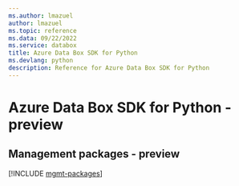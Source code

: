 ```yaml
---
ms.author: lmazuel
author: lmazuel
ms.topic: reference
ms.data: 09/22/2022
ms.service: databox
title: Azure Data Box SDK for Python
ms.devlang: python
description: Reference for Azure Data Box SDK for Python
---
```

# Azure Data Box SDK for Python - preview

## Management packages - preview
[!INCLUDE [mgmt-packages](data-box-mgmt-index.md)]